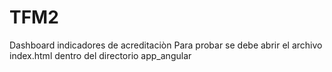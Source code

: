 # TFM2
Dashboard indicadores de acreditaciòn
Para probar se debe abrir el archivo index.html dentro del directorio app_angular
